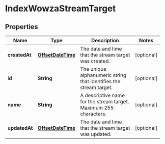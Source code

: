 
# IndexWowzaStreamTarget

## Properties
Name | Type | Description | Notes
------------ | ------------- | ------------- | -------------
**createdAt** | [**OffsetDateTime**](OffsetDateTime.md) | The date and time that the stream target was created. |  [optional]
**id** | **String** | The unique alphanumeric string that identifies the stream target. |  [optional]
**name** | **String** | A descriptive name for the stream target. Maximum 255 characters. |  [optional]
**updatedAt** | [**OffsetDateTime**](OffsetDateTime.md) | The date and time that the stream target was updated. |  [optional]



